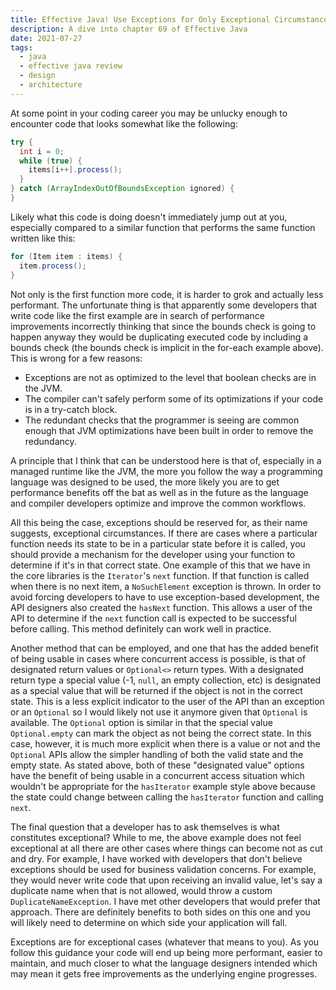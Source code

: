 ```yaml
---
title: Effective Java! Use Exceptions for Only Exceptional Circumstances
description: A dive into chapter 69 of Effective Java
date: 2021-07-27
tags:
  - java
  - effective java review
  - design
  - architecture
---
```


At some point in your coding career you may be unlucky enough to encounter code that looks somewhat like the following:

```java
try {
  int i = 0;
  while (true) {
    items[i++].process();
  }
} catch (ArrayIndexOutOfBoundsException ignored) {
}
```

Likely what this code is doing doesn't immediately jump out at you, especially compared to a similar function that performs the same function written like this:

```java
for (Item item : items) {
  item.process();
}
```

Not only is the first function more code, it is harder to grok and actually less performant. The unfortunate thing is that apparently some developers that write code like the first example are in search of performance improvements incorrectly thinking that since the bounds check is going to happen anyway they would be duplicating executed code by including a bounds check (the bounds check is implicit in the for-each example above). This is wrong for a few reasons:

* Exceptions are not as optimized to the level that boolean checks are in the JVM.
* The compiler can't safely perform some of its optimizations if your code is in a try-catch block.
* The redundant checks that the programmer is seeing are common enough that JVM optimizations have been built in order to remove the redundancy.

A principle that I think that can be understood here is that of, especially in a managed runtime like the JVM, the more you follow the way a programming language was designed to be used, the more likely you are to get performance benefits off the bat as well as in the future as the language and compiler developers optimize and improve the common workflows. 

All this being the case, exceptions should be reserved for, as their name suggests, exceptional circumstances. If there are cases where a particular function needs its state to be in a particular state before it is called, you should provide a mechanism for the developer using your function to determine if it's in that correct state. One example of this that we have in the core libraries is the `Iterator`'s `next` function. If that function is called when there is no next item, a `NoSuchElement` exception is thrown. In order to avoid forcing developers to have to use exception-based development, the API designers also created the `hasNext` function. This allows a user of the API to determine if the `next` function call is expected to be successful before calling. This method definitely can work well in practice.

Another method that can be employed, and one that has the added benefit of being usable in cases where concurrent access is possible, is that of designated return values or `Optional<>` return types. With a designated return type a special value (-1, `null`, an empty collection, etc) is designated as a special value that will be returned if the object is not in the correct state. This is a less explicit indicator to the user of the API than an exception or an `Optional` so I would likely not use it anymore given that `Optional` is available. The `Optional` option is similar in that the special value `Optional.empty` can mark the object as not being the correct state. In this case, however, it is much more explicit when there is a value or not and the `Optional` APIs allow the simpler handling of both the valid state and the empty state. As stated above, both of these "designated value" options have the benefit of being usable in a concurrent access situation which wouldn't be appropriate for the `hasIterator` example style above because the state could change between calling the `hasIterator` function and calling `next`.

The final question that a developer has to ask themselves is what constitutes exceptional? While to me, the above example does not feel exceptional at all there are other cases where things can become not as cut and dry. For example, I have worked with developers that don't believe exceptions should be used for business validation concerns. For example, they would never write code that upon receiving an invalid value, let's say a duplicate name when that is not allowed, would throw a custom `DuplicateNameException`. I have met other developers that would prefer that approach. There are definitely benefits to both sides on this one and you will likely need to determine on which side your application will fall. 

Exceptions are for exceptional cases (whatever that means to you). As you follow this guidance your code will end up being more performant, easier to maintain, and much closer to what the language designers intended which may mean it gets free improvements as the underlying engine progresses. 